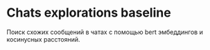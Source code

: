 # Chats explorations baseline  

Поиск схожих сообщений в чатах с помощью bert эмбеддингов и косинусных расстояний. 


 
